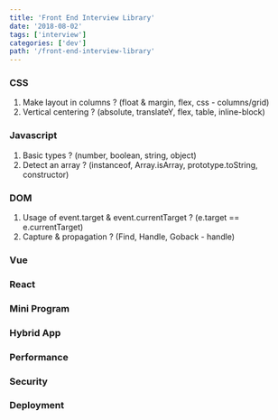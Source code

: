 ```yaml
---
title: 'Front End Interview Library'
date: '2018-08-02'
tags: ['interview']
categories: ['dev']
path: '/front-end-interview-library'
---
```


### CSS

1. Make layout in columns ? (float & margin, flex, css - columns/grid)
2. Vertical centering ? (absolute, translateY, flex, table, inline-block)

### Javascript

1. Basic types ?  (number, boolean, string, object)
2. Detect an array ?  (instanceof, Array.isArray, prototype.toString, constructor)

### DOM

1. Usage of event.target & event.currentTarget ?  (e.target == e.currentTarget)
2. Capture & propagation ? (Find, Handle, Goback - handle)

### Vue

### React

### Mini Program

### Hybrid App

### Performance

### Security

### Deployment



